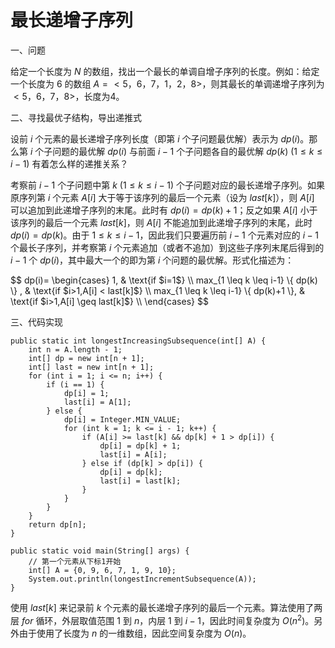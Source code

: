# 最长递增子序列



一、问题

给定一个长度为 $N$ 的数组，找出一个最长的单调自增子序列的长度。例如：给定一个长度为 6 的数组 $A=< 5，6，7，1，2，8 >$，则其最长的单调递增子序列为 $< 5，6，7，8 >$，长度为4。

二、寻找最优子结构，导出递推式

设前 $i$ 个元素的最长递增子序列长度（即第 $i$ 个子问题最优解）表示为 $dp(i)$。那么第 $i$ 个子问题的最优解 $dp(i)$ 与前面 $i-1$ 个子问题各自的最优解 $dp(k)$ $(1 \leq k \leq i-1)$ 有着怎么样的递推关系？

考察前 $i-1$ 个子问题中第 $k$ $(1 \leq k \leq i-1)$ 个子问题对应的最长递增子序列。如果原序列第 $i$ 个元素 $A[i]$ 大于等于该序列的最后一个元素（设为 $last[k]$），则 $A[i]$ 可以追加到此递增子序列的末尾。此时有 $dp(i)=dp(k)+1$；反之如果 $A[i]$ 小于该序列的最后一个元素 $last[k]$，则 $A[i]$ 不能追加到此递增子序列的末尾，此时 $dp(i)=dp(k)$。由于 $1 \leq k \leq i-1$，因此我们只要遍历前 $i-1$ 个元素对应的 $i-1$ 个最长子序列，并考察第 $i$ 个元素追加（或者不追加）到这些子序列末尾后得到的 $i-1$ 个 $dp(i)$，其中最大一个的即为第 $i$ 个问题的最优解。形式化描述为：

<div>
$$
dp(i)=
\begin{cases}
1, & \text{if $i=1$} \\
max_{1 \leq k \leq i-1} \{ dp(k) \} , & \text{if $i>1,A[i] < last[k]$} \\
max_{1 \leq k \leq i-1} \{ dp(k)+1 \}, & \text{if $i>1,A[i] \geq last[k]$} \\
\end{cases}
$$
</div>

三、代码实现

```
public static int longestIncreasingSubsequence(int[] A) {
    int n = A.length - 1;
    int[] dp = new int[n + 1];
    int[] last = new int[n + 1];
    for (int i = 1; i <= n; i++) {
        if (i == 1) {
            dp[i] = 1;
            last[i] = A[1];
        } else {
            dp[i] = Integer.MIN_VALUE;
            for (int k = 1; k <= i - 1; k++) {
                if (A[i] >= last[k] && dp[k] + 1 > dp[i]) {
                    dp[i] = dp[k] + 1;
                    last[i] = A[i];
                } else if (dp[k] > dp[i]) {
                    dp[i] = dp[k];
                    last[i] = last[k];
                }
            }
        }
    }
    return dp[n];
}

public static void main(String[] args) {
    // 第一个元素从下标1开始
    int[] A = {0, 9, 6, 7, 1, 9, 10};
    System.out.println(longestIncrementSubsequence(A));
}
```

使用 $last[k]$ 来记录前 $k$ 个元素的最长递增子序列的最后一个元素。算法使用了两层 $for$ 循环，外层取值范围 $1$ 到 $n$，内层 $1$ 到 $i-1$，因此时间复杂度为 $O(n^2)$。另外由于使用了长度为 $n$ 的一维数组，因此空间复杂度为 $O(n)$。


